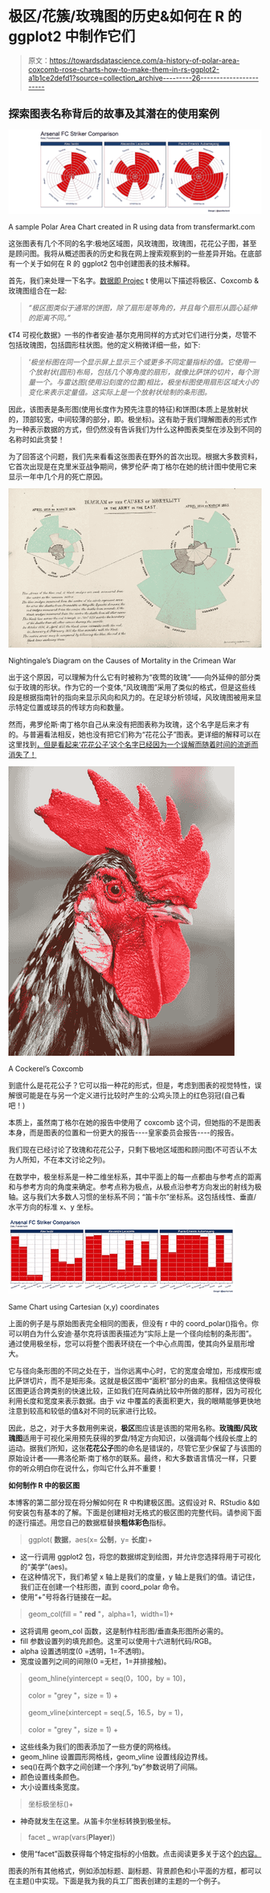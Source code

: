 # 极区/花簇/玫瑰图的历史&如何在 R 的 ggplot2 中制作它们

> 原文：<https://towardsdatascience.com/a-history-of-polar-area-coxcomb-rose-charts-how-to-make-them-in-rs-ggplot2-a1b1ce2defd1?source=collection_archive---------26----------------------->

## 探索图表名称背后的故事及其潜在的使用案例

![](img/583533ac1224bc71382019afa577d060.png)

A sample Polar Area Chart created in R using data from transfermarkt.com

这张图表有几个不同的名字:极地区域图，风玫瑰图，玫瑰图，花花公子图，甚至是顾问图。我将从概述图表的历史和我在网上搜索观察到的一些差异开始。在底部有一个关于如何在 R 的 ggplot2 包中创建图表的技术解释。

首先，我们来处理一下名字。[数据即 Projec](https://datavizproject.com/) t 使用以下描述将极区、Coxcomb &玫瑰图组合在一起:

> *“极区图类似于通常的饼图，除了扇形是等角的，并且每个扇形从圆心延伸的距离不同。”*

《T4 可视化数据》一书的作者安迪·基尔克用同样的方式对它们进行分类，尽管不包括玫瑰图，包括圆形柱状图。他的定义稍微详细一些，如下:

> *'极坐标图在同一个显示屏上显示三个或更多不同定量指标的值。它使用一个放射状(圆形)布局，包括几个等角度的扇形，就像比萨饼的切片，每个测量一个。与雷达图(使用沿刻度的位置)相比，极坐标图使用扇形区域大小的变化来表示定量值。这实际上是一个放射状绘制的条形图。*

因此，该图表是条形图(使用长度作为预先注意的特征)和饼图(本质上是放射状的，顶部较宽，中间较薄的部分，即。极坐标)。这有助于我们理解图表的形式作为一种表示数据的方式，但仍然没有告诉我们为什么这种图表类型在涉及到不同的名称时如此贪婪！

为了回答这个问题，我们先来看看这张图表在野外的首次出现。根据大多数资料，它首次出现是在克里米亚战争期间，佛罗伦萨·南丁格尔在她的统计图中使用它来显示一年中几个月的死亡原因。

![](img/ef6aab917c0dd1c266a8fcda599678b7.png)

Nightingale’s Diagram on the Causes of Mortality in the Crimean War

出于这个原因，可以理解为什么它有时被称为“夜莺的玫瑰”——向外延伸的部分类似于玫瑰的形状。作为它的一个变体,“风玫瑰图”采用了类似的格式，但是这些线段是根据指南针的指向来显示风向和风力的。在足球分析领域，风玫瑰图被用来显示特定位置或球员的传球方向和数量。

然而，弗罗伦斯·南丁格尔自己从来没有把图表称为玫瑰，这个名字是后来才有的。与普遍看法相反，她也没有把它们称为“花花公子”图表。更详细的解释可以在这里找到[，但是看起来‘花花公子’这个名字已经因为一个误解而随着时间的流逝而消失了！](http://www.florence-nightingale-avenging-angel.co.uk/GraphicsPaper/Graphics.htm)

![](img/ed58c1f518a6d2506e198d55e333760b.png)

A Cockerel’s Coxcomb

到底什么是花花公子？它可以指一种花的形式，但是，考虑到图表的视觉特性，误解很可能是在与另一个定义进行比较时产生的:公鸡头顶上的红色羽冠(自己看吧！)

本质上，虽然南丁格尔在她的报告中使用了 coxcomb 这个词，但她指的不是图表本身，而是图表的位置和一份更大的报告----皇家委员会报告----的报告。

我们现在已经讨论了玫瑰和花花公子，只剩下极地区域图和顾问图(不可否认不太为人所知，不在本文讨论之列)。

在数学中，极坐标系是一种二维坐标系，其中平面上的每一点都由与参考点的距离和与参考方向的角度来确定。参考点称为极点，从极点沿参考方向发出的射线为极轴。这与我们大多数人习惯的坐标系不同；“笛卡尔”坐标系。这包括线性、垂直/水平方向的标准 x、y 坐标。

![](img/c46a795568149117ab6f2694e3b474a4.png)

Same Chart using Cartesian (x,y) coordinates

上面的例子是与原始图表完全相同的图表，但没有 r 中的 coord_polar()指令。你可以明白为什么安迪·基尔克将该图表描述为“实际上是一个径向绘制的条形图”。通过使用极坐标，您可以将整个图表环绕在一个中心点周围，使其向外呈扇形增大。

它与径向条形图的不同之处在于，当你远离中心时，它的宽度会增加，形成楔形或比萨饼切片，而不是矩形条。这就是极区图中“面积”部分的由来。我相信这使得极区图更适合跨类别的快速比较，正如我们在阿森纳比较中所做的那样，因为可视化利用长度和宽度来表示数据。由于 viz 中覆盖的表面积更大，我的眼睛能够更快地注意到较高和较低的值&对不同的玩家进行比较。

因此，总之，对于大多数用例来说，**极区**图应该是该图的常用名称。**玫瑰图/风玫瑰图**适用于可视化采用预先获得的罗盘/特定方向知识，以强调每个线段长度上的运动。据我们所知，这张**花花公子**图的命名是错误的，尽管它至少保留了与该图的原始设计者——弗洛伦斯·南丁格尔的联系。最终，和大多数语言情况一样，只要你的听众明白你在说什么，你叫它什么并不重要！

**如何制作 R 中的极区图**

本博客的第二部分现在将分解如何在 R 中构建极区图。这假设对 R、RStudio &如何安装包有基本的了解。下面是创建相对无格式的极区图的完整代码。请参阅下面的逐行描述。用您自己的数据框替换**粗体彩色**指标。

> ggplot( **数据**，aes(x= **公制**，y= **长度**)+

*   这一行调用 ggplot2 包，将您的数据绑定到绘图，并允许您选择将用于可视化的“美学”(aes)。
*   在这种情况下，我们希望 x 轴上是我们的度量，y 轴上是我们的值。请记住，我们正在创建一个柱形图，直到 coord_polar 命令。
*   使用“+”号将各行链接在一起。

> geom_col(fill = " **red** "，alpha=1，width=1)+

*   这将调用 geom_col 函数，这是制作柱形图/垂直条形图所必需的。
*   fill 参数设置列的填充颜色。这里可以使用十六进制代码/RGB。
*   alpha 设置透明度(0 =透明，1=不透明)。
*   宽度设置列之间的间隙(0 =无栏，1=并排接触)。

> geom_hline(yintercept = seq(0，100，by = 10)，
> 
> color = "grey "，size = 1) +
> 
> geom_vline(xintercept = seq(.5，16.5，by = 1)，
> 
> color = "grey "，size = 1) +

*   这些线条为我们的图表添加了一些方便的网格线。
*   geom_hline 设置圆形网格线，geom_vline 设置线段边界线。
*   seq()在两个数字之间创建一个序列,“by”参数说明了间隔。
*   颜色设置线条颜色。
*   大小设置线条宽度。

> 坐标极坐标()+

*   神奇就发生在这里。从笛卡尔坐标转换到极坐标。

> facet _ wrap(vars(**Player**))

*   使用“facet”函数获得每个特定指标的小倍数。点击阅读更多关于这个[的内容。](https://ggplot2.tidyverse.org/reference/facet_grid.html)

图表的所有其他格式，例如添加标题、副标题、背景颜色和小平面的方框，都可以在主题()中实现。下面是我为我的兵工厂图表创建的主题的一个例子。